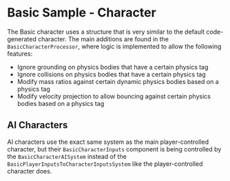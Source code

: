 

# Basic Sample - Character

The Basic character uses a structure that is very similar to the default code-generated character. The main additions are found in the `BasicCharacterProcessor`, where logic is implemented to allow the following features:
* Ignore grounding on physics bodies that have a certain physics tag
* Ignore collisions on physics bodies that have a certain physics tag
* Modify mass ratios against certain dynamic physics bodies based on a physics tag
* Modify velocity projection to allow bouncing against certain physics bodies based on a physics tag


## AI Characters
AI characters use the exact same system as the main player-controlled character, but their `BasicCharacterInputs` component is being controlled by the `BasicCharacterAISystem` instead of the `BasicPlayerInputsToCharacterInputsSystem` like the player-controlled character does.